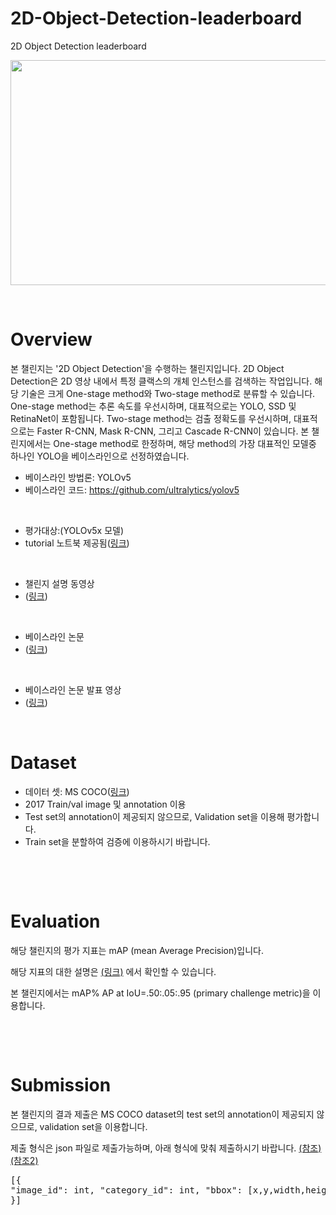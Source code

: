 # 2D-Object-Detection-leaderboard
2D Object Detection leaderboard


<p><img src="https://camo.githubusercontent.com/8858f8b1c9fb4847f25610527af88d2b3abde054/68747470733a2f2f757365722d696d616765732e67697468756275736572636f6e74656e742e636f6d2f32363833333433332f3132373537343938382d36613535386161312d643236382d343462392d626636622d3632643463363035636337322e6a7067" alt="" width="640" height="360" /></p><p>&nbsp;</p>


# Overview


<p>본 챌린지는 '2D Object Detection'을 수행하는 챌린지입니다. 2D Object Detection은 2D 영상 내에서 특정 클랙스의 개체 인스턴스를 검색하는 작업입니다. 해당 기술은 크게 One-stage method와 Two-stage method로 분류할 수 있습니다. One-stage method는 추론 속도를 우선시하며, 대표적으로는 YOLO, SSD 및 RetinaNet이 포함됩니다. Two-stage method는 검출 정확도를 우선시하며, 대표적으로는 Faster R-CNN, Mask R-CNN, 그리고 Cascade R-CNN이 있습니다. 본 챌린지에서는 One-stage method로 한정하며, 해당 method의 가장 대표적인 모델중 하나인 YOLO을 베이스라인으로 선정하였습니다.</p>
<ul>
<li>베이스라인 방법론: YOLOv5</li>
<li>베이스라인 코드: <a href="https://github.com/ultralytics/yolov5/">https://github.com/ultralytics/yolov5</a></li>
</ul>
<p>&nbsp;</p>
<ul>
<li>평가대상:(YOLOv5x 모델)</li>
<li>tutorial 노트북 제공됨(<a href="https://github.com/ultralytics/yolov5/blob/master/tutorial.ipynb">링크</a>)</li>
</ul>
<p>&nbsp;</p>

<ul>
<li>챌린지 설명 동영상 </li>
<li>(<a href="https://youtu.be/V1lnjEATIlU">링크</a>)</li>
</ul>
<p>&nbsp;</p>

<ul>
<li>베이스라인 논문 </li>
<li>(<a href="https://pjreddie.com/media/files/papers/yolo_1.pdf">링크</a>)</li>
</ul>
<p>&nbsp;</p>

<ul>
<li>베이스라인 논문 발표 영상 </li>
<li>(<a href="https://www.youtube.com/watch?v=NM6lrxy0bxs">링크</a>)</li>
</ul>
<p>&nbsp;</p>


# Dataset

<ul>
<li>데이터 셋: MS COCO(<a href="https://cocodataset.org/#download">링크</a>)</li>
<li>2017 Train/val image 및 annotation 이용</li>
<li>Test set의 annotation이 제공되지 않으므로, Validation set을 이용해 평가합니다.</li>
<li>Train set을 분할하여 검증에 이용하시기 바랍니다.</li>
</ul>
<p>&nbsp;</p><p>&nbsp;</p>



# Evaluation


<p>해당 챌린지의 평가 지표는 mAP (mean Average Precision)입니다.</p>
<p>해당 지표의 대한 설명은 <a href="https://cocodataset.org/#detection-eval">(링크)</a> 에서 확인할 수 있습니다.</p>
<p>본 챌린지에서는 mAP% AP at IoU=.50:.05:.95 (primary challenge metric)을 이용합니다.</p>
<p>&nbsp;</p><p>&nbsp;</p>



# Submission


<p>본 챌린지의 결과 제출은 MS COCO dataset의 test set의 annotation이 제공되지 않으므로, validation set을 이용합니다.</p>
<p>제출 형식은 json 파일로 제출가능하며, 아래 형식에 맞춰 제출하시기 바랍니다. <a href="https://cocodataset.org/#format-results">(참조)</a> <a href="https://github.com/cocodataset/cocoapi/blob/master/results/instances_val2014_fakebbox100_results.json">(참조2)</a></p>
<pre>[{
"image_id": int, "category_id": int, "bbox": [x,y,width,height], "score": float,
}]</pre>
